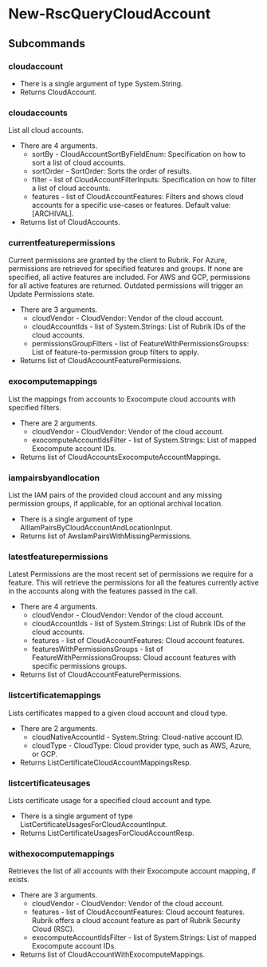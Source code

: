 # New-RscQueryCloudAccount
## Subcommands
### cloudaccount
- There is a single argument of type System.String.
- Returns CloudAccount.
### cloudaccounts
List all cloud accounts.

- There are 4 arguments.
    - sortBy - CloudAccountSortByFieldEnum: Specification on how to sort a list of cloud accounts.
    - sortOrder - SortOrder: Sorts the order of results.
    - filter - list of CloudAccountFilterInputs: Specification on how to filter a list of cloud accounts.
    - features - list of CloudAccountFeatures: Filters and shows cloud accounts for a specific use-cases or features. Default value: [ARCHIVAL].
- Returns list of CloudAccounts.
### currentfeaturepermissions
Current permissions are granted by the client to Rubrik. For Azure, permissions are retrieved for specified features and groups. If none are specified, all active features are included. For AWS and GCP, permissions for all active features are returned. Outdated permissions will trigger an Update Permissions state.

- There are 3 arguments.
    - cloudVendor - CloudVendor: Vendor of the cloud account.
    - cloudAccountIds - list of System.Strings: List of Rubrik IDs of the cloud accounts.
    - permissionsGroupFilters - list of FeatureWithPermissionsGroupss: List of feature-to-permission group filters to apply.
- Returns list of CloudAccountFeaturePermissions.
### exocomputemappings
List the mappings from accounts to Exocompute cloud accounts with specified filters.

- There are 2 arguments.
    - cloudVendor - CloudVendor: Vendor of the cloud account.
    - exocomputeAccountIdsFilter - list of System.Strings: List of mapped Exocompute account IDs.
- Returns list of CloudAccountsExocomputeAccountMappings.
### iampairsbyandlocation
List the IAM pairs of the provided cloud account and any missing permission groups, if applicable, for an optional archival location.

- There is a single argument of type AllIamPairsByCloudAccountAndLocationInput.
- Returns list of AwsIamPairsWithMissingPermissions.
### latestfeaturepermissions
Latest Permissions are the most recent set of permissions we require for a feature. This will retrieve the permissions for all the features currently active in the accounts along with the features passed in the call.

- There are 4 arguments.
    - cloudVendor - CloudVendor: Vendor of the cloud account.
    - cloudAccountIds - list of System.Strings: List of Rubrik IDs of the cloud accounts.
    - features - list of CloudAccountFeatures: Cloud account features.
    - featuresWithPermissionsGroups - list of FeatureWithPermissionsGroupss: Cloud account features with specific permissions groups.
- Returns list of CloudAccountFeaturePermissions.
### listcertificatemappings
Lists certificates mapped to a given cloud account and cloud type.

- There are 2 arguments.
    - cloudNativeAccountId - System.String: Cloud-native account ID.
    - cloudType - CloudType: Cloud provider type, such as AWS, Azure, or GCP.
- Returns ListCertificateCloudAccountMappingsResp.
### listcertificateusages
Lists certificate usage for a specified cloud account and type.

- There is a single argument of type ListCertificateUsagesForCloudAccountInput.
- Returns ListCertificateUsagesForCloudAccountResp.
### withexocomputemappings
Retrieves the list of all accounts with their Exocompute account mapping, if exists.

- There are 3 arguments.
    - cloudVendor - CloudVendor: Vendor of the cloud account.
    - features - list of CloudAccountFeatures: Cloud account features. Rubrik offers a cloud account feature as part of Rubrik Security Cloud (RSC).
    - exocomputeAccountIdsFilter - list of System.Strings: List of mapped Exocompute account IDs.
- Returns list of CloudAccountWithExocomputeMappings.
